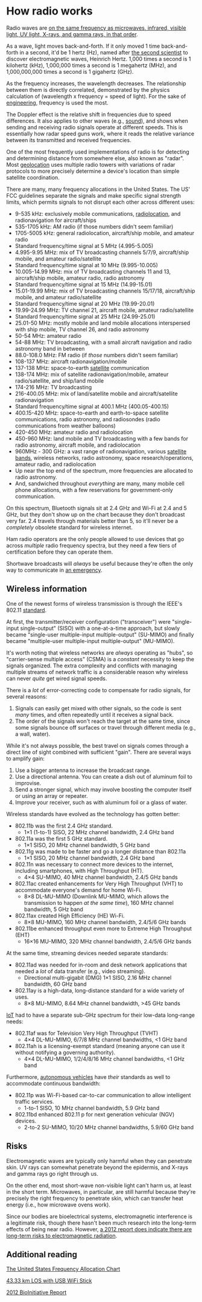 
# How radio works

Radio waves are [on the same frequency as microwaves, infrared, visible light, UV light, X-rays, and gamma rays, in that order](engineering-radio.jpg).

As a wave, light moves back-and-forth. If it only moved 1 time back-and-forth in a second, it'd be 1 hertz (Hz), named after [the second scientist](lawsaxioms.md) to discover electromagnetic waves, Heinrich Hertz. 1,000 times a second is 1 kilohertz (kHz), 1,000,000 times a second is 1 megahertz (MHz), and 1,000,000,000 times a second is 1 gigahertz (GHz).

As the frequency increases, the wavelength decreases. The relationship between them is directly correlated, demonstrated by the physics calculation of (wavelength x frequency = speed of light). For the sake of [engineering](engineering.md), frequency is used the most.

The Doppler effect is the relative shift in frequencies due to speed differences. It also applies to other waves (e.g., [sound](computers-speakersmic.md)), and shows when sending and receiving radio signals operate at different speeds. This is essentially how radar speed guns work, where it reads the relative variance between its transmitted and received frequencies.

One of the most frequently used implementations of radio is for detecting and determining distance from somewhere else, also known as "radar". Most [geolocation](logistics-navigation.md) uses multiple radio towers with variations of radar protocols to more precisely determine a device's location than simple satellite coordination.

There are many, many frequency allocations in the United States. The US' FCC guidelines separate the signals and make specific signal strength limits, which permits signals to not disrupt each other across different uses:

- 9-535 kHz: exclusively mobile communications, [radiolocation](logistics-navigation.md), and radionavigation for aircraft/ships
- 535-1705 kHz: AM radio (if those numbers didn't seem familiar)
- 1705-5005 kHz: general radiolocation, aircraft/ship mobile, and amateur radio
- Standard frequency/time signal at 5 MHz (4.995-5.005)
- 4.995-9.95 MHz: mix of TV broadcasting channels 5/7/9, aircraft/ship mobile, and amateur radio/satellite
- Standard frequency/time signal at 10 MHz (9.995-10.005)
- 10.005-14.99 MHz: mix of TV broadcasting channels 11 and 13, aircraft/ship mobile, amateur radio, radio astronomy
- Standard frequency/time signal at 15 MHz (14.99-15.01)
- 15.01-19.99 MHz: mix of TV broadcasting channels 15/17/18, aircraft/ship mobile, and amateur radio/satellite
- Standard frequency/time signal at 20 MHz (19.99-20.01)
- 19.99-24.99 MHz: TV channel 21, aircraft mobile, amateur radio/satellite
- Standard frequency/time signal at 25 MHz (24.99-25.01)
- 25.01-50 MHz: mostly mobile and land mobile allocations interspersed with ship mobile, TV channel 26, and radio astronomy
- 50-54 MHz: amateur radio
- 54-88 MHz: TV broadcasting, with a small aircraft navigation and radio astronomy band in between
- 88.0-108.0 MHz: FM radio (if *those* numbers didn't seem familiar)
- 108-137 MHz: aircraft radionavigation/mobile
- 137-138 MHz: space-to-earth [satellite](logistics-navigation.md) communication
- 138-174 MHz: mix of satellite radionavigation/mobile, amateur radio/satellite, and ship/land mobile
- 174-216 MHz: TV broadcasting
- 216-400.05 MHz: mix of land/satellite mobile and aircraft/satellite radionavigation
- Standard frequency/time signal at 400.1 MHz (400.05-400.15)
- 400.15-420 MHz: space-to-earth and earth-to-space satellite communications, radio astronomy, and radiosondes (radio communications from weather balloons)
- 420-450 MHz: amateur radio and radiolocation
- 450-960 MHz: land mobile and TV broadcasting with a few bands for radio astronomy, aircraft mobile, and radiolocation
- 960MHz - 300 GHz: a vast range of radionavigation, various [satellite bands](logistics-navigation.md), wireless networks, radio astronomy, space research/operations, amateur radio, and radiolocation
- Up near the top end of the spectrum, more frequencies are allocated to radio astronomy.
- And, sandwiched throughout *everything* are many, many mobile cell phone allocations, with a few reservations for government-only communication.

On this spectrum, Bluetooth signals sit at 2.4 GHz and Wi-Fi at 2.4 and 5 GHz, but they don't show up on the chart because they don't broadcast very far. 2.4 travels through materials better than 5, so it'll never be a *completely* obsolete standard for wireless internet.

Ham radio operators are the only people allowed to use devices that go across *multiple* radio frequency spectra, but they need a few tiers of certification before they can operate them.

Shortwave broadcasts will *always* be useful because they're often the only way to communicate in [an emergency](hardship-disaster-1_short.md).

## Wireless information

One of the newest forms of wireless transmission is through the IEEE's 802.11 [standard](standards-computers.md).

At first, the transmitter/receiver configuration ("transceiver") were "single-input single-output" (SISO) with a one-at-a-time approach, but slowly became "single-user multiple-input multiple-output" (SU-MIMO) and finally became "multiple-user multiple-input multiple-output" (MU-MIMO).

It's worth noting that wireless networks are *always* operating as "hubs", so "carrier-sense multiple access" (CSMA) is a *constant* necessity to keep the signals organized. The extra complexity and conflicts with managing multiple streams of network traffic is a considerable reason why wireless can never *quite* get wired signal speeds.

There is a *lot* of error-correcting code to compensate for radio signals, for several reasons:

1. Signals can easily get mixed with other signals, so the code is sent *many* times, and often repeatedly until it receives a signal back.
2. The order of the signals won't reach the target at the same time, since some signals bounce off surfaces or travel through different media (e.g., a wall, water).

While it's not always possible, the best travel on signals comes through a direct line of sight combined with sufficient "gain". There are several ways to amplify gain:

1. Use a bigger antenna to increase the broadcast range.
2. Use a directional antenna. You can create a dish out of aluminum foil to improvise.
3. Send a stronger signal, which may involve boosting the computer itself or using an array or repeater.
4. Improve your receiver, such as with aluminum foil or a glass of water.

Wireless standards have evolved as the technology has gotten better:

- 802.11b was the first 2.4 GHz standard.
  - 1×1 (1-to-1) SISO, 22 MHz channel bandwidth, 2.4 GHz band
- 802.11a was the first 5 GHz standard.
  - 1×1 SISO, 20 MHz channel bandwidth, 5 GHz band
- 802.11g was made to be faster and go a longer distance than 802.11a
  - 1×1 SISO, 20 MHz channel bandwidth, 2.4 GHz band
- 802.11n was necessary to connect more devices to the internet, including smartphones, with High Throughput (HT).
  - 4×4 SU-MIMO, 40 MHz channel bandwidth, 2.4/5 GHz bands
- 802.11ac created enhancements for Very High Throughput (VHT) to accommodate everyone's demand for home Wi-Fi.
  - 8×8 DL-MU-MIMO (Downlink MU-MIMO, which allows the transmission to happen *at the same time*), 160 MHz channel bandwidth, 5 GHz band
- 802.11ax created High Efficiency (HE) Wi-Fi.
  - 8×8 MU-MIMO, 160 MHz channel bandwidth, 2.4/5/6 GHz bands
- 802.11be enhanced throughput even more to Extreme High Throughput (EHT)
  - 16×16 MU-MIMO, 320 MHz channel bandwidth, 2.4/5/6 GHz bands

At the same time, streaming devices needed separate standards:

- 802.11ad was needed for in-room and desk network applications that needed a *lot* of data transfer (e.g., video streaming).
  - Directional multi-gigabit (DMG) 1×1 SISO, 2.16 MHz channel bandwidth, 60 GHz band
- 802.11ay is a high-data, long-distance standard for a wide variety of uses.
  - 8×8 MU-MIMO, 8.64 MHz channel bandwidth, >45 GHz bands

[IoT](networks-cs.md) had to have a separate sub-GHz spectrum for their low-data long-range needs:

- 802.11af was for Television Very High Throughput (TVHT)
  - 4×4 DL-MU-MIMO, 6/7/8 MHz channel bandwidths, <1 GHz band
- 802.11ah is a licensing-exempt standard (meaning anyone can use it without notifying a governing authority).
  - 4×4 DL-MU-MIMO, 1/2/4/8/16 MHz channel bandwidths, <1 GHz band

Furthermore, [autonomous vehicles](computers-autos.md) have *their* standards as well to accommodate continuous bandwidth:

- 802.11p was Wi-Fi-based car-to-car communication to allow intelligent traffic services.
  - 1-to-1 SISO, 10 MHz channel bandwidth, 5.9 GHz band
- 802.11bd enhanced 802.11 p for next generation vehicular (NGV) devices.
  - 2-to-2 SU-MIMO, 10/20 MHz channel bandwidths, 5.9/60 GHz band

## Risks

Electromagnetic waves are typically only harmful when they can penetrate skin. UV rays can somewhat penetrate beyond the epidermis, and X-rays and gamma rays go right through us.

On the other end, most short-wave non-visible light can't harm us, at least in the short term. Microwaves, in particular, are still harmful because they're precisely the right frequency to penetrate skin, which can transfer heat energy (i.e., how microwave ovens work).

Since our bodies are bioelectrical systems, electromagnetic interference is a legitimate risk, though there hasn't been much research into the long-term effects of being near radio. However, [a 2012 report does indicate there are long-term risks to electromagnetic radiation](https://bioinitiative.org/table-of-contents/).

## Additional reading

[The United States Frequency Allocation Chart](https://www.beautifulpublicdata.com/the-united-states-radio-frequency-allocation-chart/)

[43.33 km LOS with USB WiFi Stick](https://www.qsl.net/9a4qv/WiFi_Ri.htm)

[2012 BioInitiative Report](https://bioinitiative.org/)
